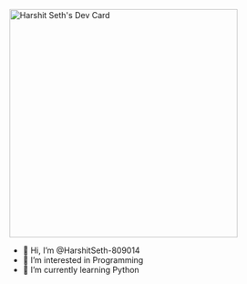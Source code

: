<a href="https://app.daily.dev/HarshitSeth"><img src="https://api.daily.dev/devcards/1ecb48ce6db046bdbdd53476464d8967.png?r=if6" width="400" alt="Harshit Seth's Dev Card"/></a>

- 👋 Hi, I’m @HarshitSeth-809014
- 👀 I’m interested in Programming
- 🌱 I’m currently learning Python
